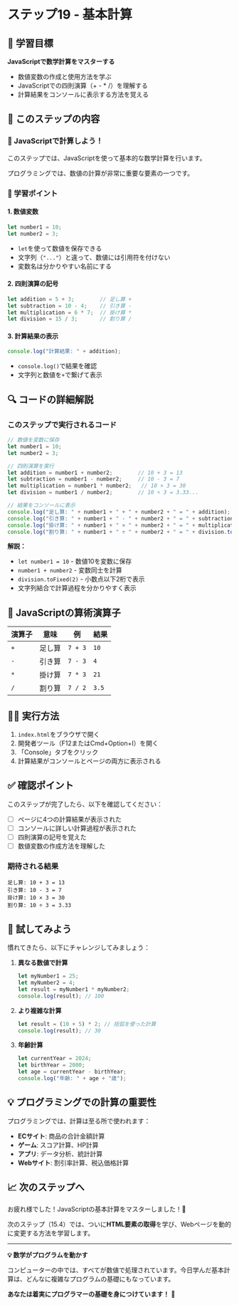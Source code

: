 # ステップ19 - 基本計算

## 🎯 学習目標

**JavaScriptで数学計算をマスターする**

- 数値変数の作成と使用方法を学ぶ
- JavaScriptでの四則演算（+ - * /）を理解する
- 計算結果をコンソールに表示する方法を覚える

## 📖 このステップの内容

### 🧮 JavaScriptで計算しよう！

このステップでは、JavaScriptを使って基本的な数学計算を行います。

プログラミングでは、数値の計算が非常に重要な要素の一つです。

### 📝 学習ポイント

#### 1. 数値変数
```javascript
let number1 = 10;
let number2 = 3;
```
- `let`を使って数値を保存できる
- 文字列（`"..."`）と違って、数値には引用符を付けない
- 変数名は分かりやすい名前にする

#### 2. 四則演算の記号
```javascript
let addition = 5 + 3;        // 足し算 +
let subtraction = 10 - 4;    // 引き算 -
let multiplication = 6 * 7;  // 掛け算 *
let division = 15 / 3;       // 割り算 /
```

#### 3. 計算結果の表示
```javascript
console.log("計算結果: " + addition);
```
- `console.log()`で結果を確認
- 文字列と数値を`+`で繋げて表示

## 🔍 コードの詳細解説

### このステップで実行されるコード
```javascript
// 数値を変数に保存
let number1 = 10;
let number2 = 3;

// 四則演算を実行
let addition = number1 + number2;        // 10 + 3 = 13
let subtraction = number1 - number2;     // 10 - 3 = 7
let multiplication = number1 * number2;   // 10 × 3 = 30
let division = number1 / number2;        // 10 ÷ 3 = 3.33...

// 結果をコンソールに表示
console.log("足し算: " + number1 + " + " + number2 + " = " + addition);
console.log("引き算: " + number1 + " - " + number2 + " = " + subtraction);
console.log("掛け算: " + number1 + " × " + number2 + " = " + multiplication);
console.log("割り算: " + number1 + " ÷ " + number2 + " = " + division.toFixed(2));
```

**解説：**
- `let number1 = 10` - 数値10を変数に保存
- `number1 + number2` - 変数同士を計算
- `division.toFixed(2)` - 小数点以下2桁で表示
- 文字列結合で計算過程を分かりやすく表示

## 🔢 JavaScriptの算術演算子

| 演算子 | 意味 | 例 | 結果 |
|--------|------|----|----- |
| `+` | 足し算 | `7 + 3` | `10` |
| `-` | 引き算 | `7 - 3` | `4` |
| `*` | 掛け算 | `7 * 3` | `21` |
| `/` | 割り算 | `7 / 2` | `3.5` |

## 🏃‍♀️ 実行方法

1. `index.html`をブラウザで開く
2. 開発者ツール（F12またはCmd+Option+I）を開く
3. 「Console」タブをクリック
4. 計算結果がコンソールとページの両方に表示される

## ✅ 確認ポイント

このステップが完了したら、以下を確認してください：

- [ ] ページに4つの計算結果が表示された
- [ ] コンソールに詳しい計算過程が表示された
- [ ] 四則演算の記号を覚えた
- [ ] 数値変数の作成方法を理解した

### 期待される結果
```
足し算: 10 + 3 = 13
引き算: 10 - 3 = 7
掛け算: 10 × 3 = 30
割り算: 10 ÷ 3 = 3.33
```

## 🎨 試してみよう

慣れてきたら、以下にチャレンジしてみましょう：

1. **異なる数値で計算**
   ```javascript
   let myNumber1 = 25;
   let myNumber2 = 4;
   let result = myNumber1 * myNumber2;
   console.log(result); // 100
   ```

2. **より複雑な計算**
   ```javascript
   let result = (10 + 5) * 2; // 括弧を使った計算
   console.log(result); // 30
   ```

3. **年齢計算**
   ```javascript
   let currentYear = 2024;
   let birthYear = 2000;
   let age = currentYear - birthYear;
   console.log("年齢: " + age + "歳");
   ```

## 💡 プログラミングでの計算の重要性

プログラミングでは、計算は至る所で使われます：
- **ECサイト**: 商品の合計金額計算
- **ゲーム**: スコア計算、HP計算
- **アプリ**: データ分析、統計計算
- **Webサイト**: 割引率計算、税込価格計算

## 📈 次のステップへ

お疲れ様でした！JavaScriptの基本計算をマスターしました！🎉

次のステップ（15.4）では、ついに**HTML要素の取得**を学び、Webページを動的に変更する方法を学習します。

---

**💡 数学がプログラムを動かす**

コンピューターの中では、すべてが数値で処理されています。今日学んだ基本計算は、どんなに複雑なプログラムの基礎にもなっています。

**あなたは着実にプログラマーの基礎を身につけています！** 🚀